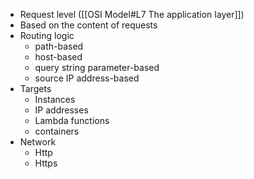 
* Request level ([[OSI Model#L7 The application layer]])
* Based on the content of requests
* Routing logic
	* path-based
	* host-based
	* query string parameter-based
	* source IP address-based
* Targets
	* Instances
	* IP addresses
	* Lambda functions
	* containers
* Network
	* Http
	* Https